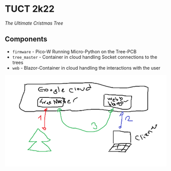 # TUCT 2k22

*The Ultimate Cristmas Tree*

## Components

* `firmware` - Pico-W Running Micro-Python on the Tree-PCB
* `tree_master` - Container in cloud handling Socket connections to the trees
* `web` - Blazor-Container in cloud handling the interactions with the user

![](doc/architecture.png)
